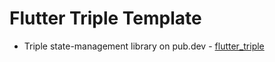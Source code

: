 # Flutter Triple Template

- Triple state-management library on pub.dev - [flutter_triple](https://pub.dev/packages/flutter_triple)
